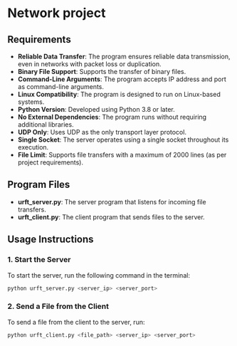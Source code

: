 # Network project

## Requirements

- **Reliable Data Transfer**: The program ensures reliable data transmission, even in networks with packet loss or duplication.
- **Binary File Support**: Supports the transfer of binary files.
- **Command-Line Arguments**: The program accepts IP address and port as command-line arguments.
- **Linux Compatibility**: The program is designed to run on Linux-based systems.
- **Python Version**: Developed using Python 3.8 or later.
- **No External Dependencies**: The program runs without requiring additional libraries.
- **UDP Only**: Uses UDP as the only transport layer protocol.
- **Single Socket**: The server operates using a single socket throughout its execution.
- **File Limit**: Supports file transfers with a maximum of 2000 lines (as per project requirements).

## Program Files

- **urft_server.py**: The server program that listens for incoming file transfers.
- **urft_client.py**: The client program that sends files to the server.

## Usage Instructions

### 1. Start the Server
To start the server, run the following command in the terminal:

```bash
python urft_server.py <server_ip> <server_port>
```

### 2. Send a File from the Client
To send a file from the client to the server, run:

```bash
python urft_client.py <file_path> <server_ip> <server_port> 
```
